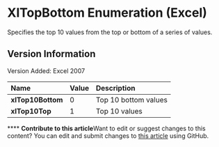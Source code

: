 
# XlTopBottom Enumeration (Excel)

Specifies the top 10 values from the top or bottom of a series of values.


## Version Information

Version Added: Excel 2007 



|**Name**|**Value**|**Description**|
|:-----|:-----|:-----|
| **xlTop10Bottom**|0|Top 10 bottom values|
| **xlTop10Top**|1|Top 10 values|

****   **Contribute to this article**Want to edit or suggest changes to this content? You can edit and submit changes to  [this article](https://github.com/jhershey00/VBA_Excel_Test/OpenXMLCon/articles/f398b424-6150-0aa8-be99-218ba2d913b9.md) using GitHub.

